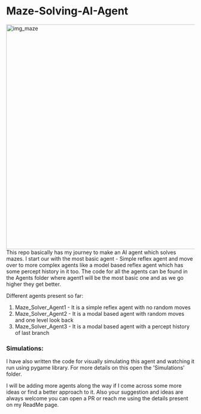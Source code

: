 # Maze-Solving-AI-Agent
<img src="mazeImg.jpg" width="1000" height="600" alt="img_maze">
This repo basically has my journey to make an AI agent which solves mazes. I start our with the most basic agent - Simple reflex agent and move over to more complex agents like a model based reflex agent which has some percept history in it too. The code for all the agents can be found in the Agents folder where agent1 will be the most basic one and as we go higher they get better.

Different agents present so far:
1. Maze_Solver_Agent1 - It is a simple reflex agent with no random moves 
2. Maze_Solver_Agent2 - It is a modal based agent with random moves and one level look back
3. Maze_Solver_Agent3 - It is a modal based agent with a percept history of last branch

### Simulations:
I have also written the code for visually simulating this agent and watching it run using pygame library. For more details on this open the 'Simulations' folder.

I will be adding more agents along the way if I come across some more ideas or find a better approach to it. Also your suggestion and ideas are always welcome you can open a PR or reach me using the details present on my ReadMe page.
